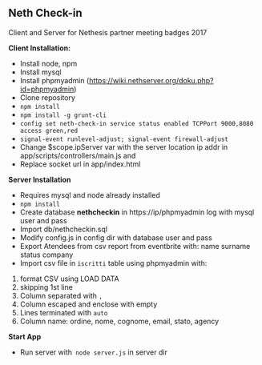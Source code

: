 ## Neth Check-in

Client and Server for Nethesis partner meeting badges 2017

**Client Installation:**

- Install node, npm
- Install mysql
- Install phpmyadmin (https://wiki.nethserver.org/doku.php?id=phpmyadmin)
- Clone repository
- `npm install`
- `npm install -g grunt-cli`
- `config set neth-check-in service status enabled TCPPort 9000,8080 access green,red`
- `signal-event runlevel-adjust; signal-event firewall-adjust`
- Change $scope.ipServer var with the server location ip addr in app/scripts/controllers/main.js and 
- Replace socket url in app/index.html

**Server Installation**

- Requires mysql and node already installed
- `npm install`
- Create database **nethcheckin** in https://ip/phpmyadmin log with mysql user and pass
- Import db/nethcheckin.sql 
- Modify config.js in config dir with database user and pass
- Export Atendees from csv report from eventbrite with: name surname status company
- Import csv file in `iscritti` table using phpmyadmin with:
 1. format CSV using LOAD DATA 
 2. skipping 1st line 
 3. Column separated with `,` 
 4. Column escaped and enclose with empty 
 5. Lines terminated with `auto` 
 6. Column name: ordine, nome, cognome, email, stato, agency
 
 **Start App**
 
 - Run server with` node server.js` in server dir